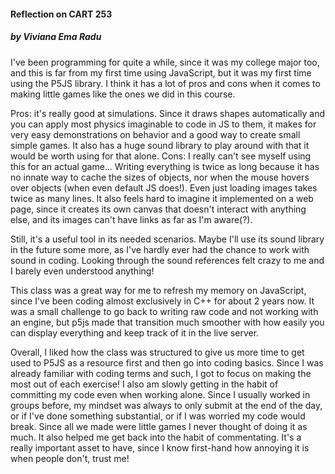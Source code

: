 #### Reflection on CART 253
##### by Viviana Ema Radu

I've been programming for quite a while, since it was my college major too, and this is far from my first time using JavaScript, but it was my first time using the P5JS library. I think it has a lot of pros and cons when it comes to making little games like the ones we did in this course.

Pros: it's really good at simulations. Since it draws shapes automatically and you can apply most physics imaginable to code in JS to them, it makes for very easy demonstrations on behavior and a good way to create small simple games. It also has a huge sound library to play around with that it would be worth using for that alone.
Cons: I really can't see myself using this for an actual game... Writing everything is twice as long because it has no innate way to cache the sizes of objects, nor when the mouse hovers over objects (when even default JS does!). Even just loading images takes twice as many lines. It also feels hard to imagine it implemented on a web page, since it creates its own canvas that doesn't interact with anything else, and its images can't have links as far as I'm aware(?).

Still, it's a useful tool in its needed scenarios. Maybe I'll use its sound library in the future some more, as I've hardly ever had the chance to work with sound in coding. Looking through the sound references felt crazy to me and I barely even understood anything!

This class was a great way for me to refresh my memory on JavaScript, since I've been coding almost exclusively in C++ for about 2 years now. It was a small challenge to go back to writing raw code and not working with an engine, but p5js made that transition much smoother with how easily you can display everything and keep track of it in the live server.

Overall, I liked how the class was structured to give us more time to get used to P5JS as a resource first and then go into coding basics. Since I was already familiar with coding terms and such, I got to focus on making the most out of each exercise! I also am slowly getting in the habit of committing my code even when working alone. Since I usually worked in groups before, my mindset was always to only submit at the end of the day, or if I've done something substantial, or if I was worried my code would break. Since all we made were little games I never thought of doing it as much. It also helped me get back into the habit of commentating. It's a really important asset to have, since I know first-hand how annoying it is when people don't, trust me!
